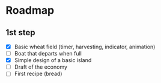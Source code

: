 # Roadmap

## 1st step 

- [x] Basic wheat field (timer, harvesting, indicator, animation)   
- [ ] Boat that departs when full  
- [x] Simple design of a basic island  
- [ ] Draft of the economy  
- [ ] First recipe (bread)  
